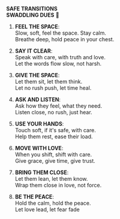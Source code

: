 **SAFE TRANSITIONS**  
**SWADDLING DUES** 🛌  

1. **FEEL THE SPACE**:  
   Slow, soft, feel the space. Stay calm.  
   Breathe deep, hold peace in your chest.  

2. **SAY IT CLEAR**:  
   Speak with care, with truth and love.  
   Let the words flow slow, not harsh.  

3. **GIVE THE SPACE**:  
   Let them sit, let them think.  
   Let no rush push, let time heal.  

4. **ASK AND LISTEN**:  
   Ask how they feel, what they need.  
   Listen close, no rush, just hear.  

5. **USE YOUR HANDS**:  
   Touch soft, if it's safe, with care.  
   Help them rest, ease their load.  

6. **MOVE WITH LOVE**:  
   When you shift, shift with care.  
   Give grace, give time, give trust.  

7. **BRING THEM CLOSE**:  
   Let them lean, let them know.  
   Wrap them close in love, not force.  

8. **BE THE PEACE**:  
   Hold the calm, hold the peace.  
   Let love lead, let fear fade
